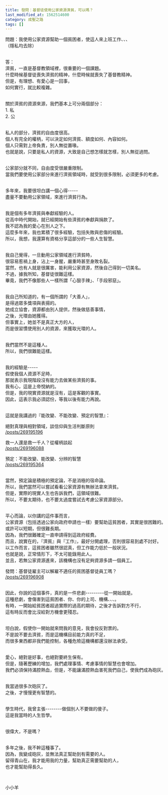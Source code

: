```yaml
---
title: 發問：基督徒使用公家資源濟貧，可以嗎？
last_modified_at: 1562514600
category: 成聖之路
tags: []
---
```


<p>問題：我使用公家資源幫助一個貧困者，使這人來上班工作、、、<br>
（隱私均去除）</p>

<p><br>
答：<br>
濟貧，一直是基督教領域裡，很重要的一個課題。<br>
什麼時候基督徒喪失濟貧的精神，什麼時候就喪失了基督教精神。<br>
但是，有理想、有愛心是一回事，<br>
如何實行，就比較複雜。</p>

<p><br>
關於濟貧的資源來源，我們基本上可分兩個部分：<br>
1. 私<br>
2. 公</p>

<p><br>
私人的部分，濟貧的自由度很高。<br>
個人有完全的權柄，可以決定如何濟貧、額度如何、內容如何。<br>
個人只需對上帝負責，別人無從置喙。<br>
也就是說，只要是私人的資源，大致是自己想怎樣就怎樣，別人無從過問。</p>

<p><br>
公家部分就不同，自由度受很嚴重限制。<br>
當我們要使用公家部分來進行濟貧領域時，就受到很多限制，必須更多的考慮。</p>

<p><br>
多年來，我要很坦白講一個心得-----<br>
盡量不要動用公家領域，來進行濟貧行為。</p>

<p><br>
我是個有多年濟貧與奉獻經驗的人。<br>
從高中時代開始，就已經開始有些濟貧的奉獻與捐款了。<br>
我不認為我的愛心在別人之下。<br>
這麼多年來，我也累積了很多經驗，包括失敗與悲傷的經驗。<br>
所以，我想，我還算有資格分享這部分的一些人生智慧。</p>

<p><br>
我自己覺得，一旦動用公家領域進行濟貧時，<br>
很容易惹禍上身，沾上一身腥，嚴重時甚至身敗名裂。<br>
當然，也有人就是很厲害，能利用公家資源，然後自己得到一切美名。<br>
不過，據我所知，基督徒很難這樣。<br>
畢竟，我們不像那些人一樣所謂「心狠手辣」、「手段邪惡」。</p>

<p><br>
我自己所知道的，有一個所謂的「大善人」，<br>
是得過眾多獎項與表揚的。<br>
她成立協會，資源都由別人提供，然後做慈善事情，<br>
之後，光環由她獲得。<br>
但事實上，她並不是真正大方的人，<br>
而是很習慣使用別人的資源，來獲取光環的人。</p>

<p><br>
我們當然不是這種人。<br>
所以，我們很難能這樣。</p>

<p><br>
我的經驗是-----<br>
假使我個人資源不足時，<br>
那就表示我現階段沒有能力去做某些濟貧的事。<br>
我有心，這是上帝悅納的。<br>
但是，我的現實資源就是沒有，這是客觀的事實。<br>
因此，這表示我必須認份，等我以後有能力再說。</p>

<p><br>
這就是我講過的『能改變、不能改變、預定的智慧』：</p>

<p>絕對真理與相對領域，談信仰與生活判斷原則<br>
<a href="/posts/269195196" target="_blank">/posts/269195196</a></p>

<p>救一人還是救一千人？從權柄談起<br>
<a href="/posts/269196088" target="_blank">/posts/269196088</a></p>

<p>預定：不能改變、能改變、分辨的智慧<br>
<a href="/posts/269195364" target="_blank">/posts/269195364</a></p>

<p><br>
當然，預定論是積極的預定論，不是消極的宿命論。<br>
所以，我們當然可以嘗試看看公家資源有無辦法拿來濟貧。<br>
但是，實際的現實人生也告訴我們，這領域很難。<br>
所以，不要太期待，也不要太過度嘗試去考慮公家資源部分。</p>

<p><br>
平心而論，以你講的這件事而言，<br>
公家資源（包括透過公家向政府申請也一樣）要幫助這貧困者，其實是很困難的。<br>
或許可以短期，但很難長期。<br>
因為，我們很難確定一直申請得到這政府經費。<br>
而且，說實在的，『濟貧』與『工作』，最好分開處理，否則很容易到處不討好。<br>
以工作而言，這貧困者雖然很認真，但工作能力低於一般狀況。<br>
也就是說，正常情形下，不太可能錄用此人。<br>
並且，若無公家資源進來，該機構也沒有足夠資源多請一個員工。</p>

<p>發問：基督徒雇主可以解雇不適任的貧困基督徒員工嗎？<br>
<a href="/posts/269196908" target="_blank">/posts/269196908</a></p>

<p><br>
因此，你說的這個事件，真的是一件悲劇---------從一開始就是。<br>
這種悲劇，會傷害到這貧困者、你、你的上司、機構、、、。<br>
有時，一開始給貧困者超過實際的過高的期待，之後才告訴對方不行，<br>
這有時反而會比沒給對方機會更殘忍。</p>

<p><br>
坦白說，假使你一開始就來問我的意見，我會投反對票的。<br>
不是說不要去濟貧，而是這機構目前能力真的不足，<br>
而很多東西都非我們能控制，各種危險這機構都還沒辦法承受。</p>

<p><br>
愛心，絕對是好事，也絕對要終生保有。<br>
但是，隨著歷練的增加，我們處理事情、考慮事情的智慧也會增加。<br>
我們必須保持滿腔熱血，但是，不能讓滿腔熱血害死我們自己，使我們成為砲灰。</p>

<p><br>
我當過很多次砲灰了。<br>
之後，才慢慢更有智慧的。</p>

<p><br>
學生時代，我曾主張--------做個別人不要做的傻子。<br>
這是我當時的人生哲學。</p>

<p><br>
很偉大，不是嗎？</p>

<p><br>
多年之後，我不幹這種事了。<br>
因為，我變成砲灰，並無法真正幫助到有需要的人。<br>
留得青山在，我才能用我的力量，幫助真正需要幫助的人，<br>
也才能幫助得長久。</p>

<p>&nbsp;</p>

<p>小小羊</p>

